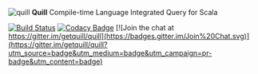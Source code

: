 ![quill](https://raw.githubusercontent.com/getquill/quill/master/quill.png) **Quill**
Compile-time Language Integrated Query for Scala

[![Build Status](https://secure.travis-ci.org/getquill/quill.png)](https://api.travis-ci.org/getquill/quill.svg?branch=master)
[![Codacy Badge](https://www.codacy.com/project/badge/36ab84c7ff43480489df9b7312a4bdc1)](https://www.codacy.com/app/fwbrasil/quill)
[![Join the chat at https://gitter.im/getquill/quill](https://badges.gitter.im/Join%20Chat.svg)](https://gitter.im/getquill/quill?utm_source=badge&utm_medium=badge&utm_campaign=pr-badge&utm_content=badge)
